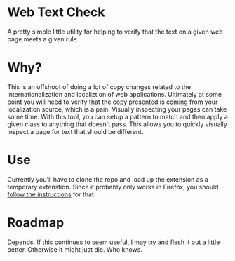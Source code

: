 # Web Text Check
A pretty simple little utility for helping to verify that the text on a given web page meets a given rule.

# Why?
This is an offshoot of doing a lot of copy changes related to the
internationalization and localiztion of web applications. Ultimately at some
point you will need to verify that the copy presented is coming from your
localization source, which is a pain. Visually inspecting your pages can take
some time. With this tool, you can setup a pattern to match and then apply a
given class to anything that doesn't pass. This allows you to quickly visually
inspect a page for text that should be different.

# Use
Currently you'll have to clone the repo and load up the extension as a
temporary extenstion. Since it probably only works in Firefox, you should
[follow the
instructions](https://developer.mozilla.org/en-US/docs/Mozilla/Add-ons/WebExtensions/Your_first_WebExtension#installing)
for that.

# Roadmap
Depends. If this continues to seem useful, I may try and flesh it out a little
better. Otherwise it might just die. Who knows.
